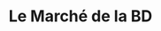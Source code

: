 ---
title: Le Marché de la BD
thumbnail: thumbnail_marche_bd.jpg
images:
  - marche_bd.jpg
categories:
  - Infographie
---